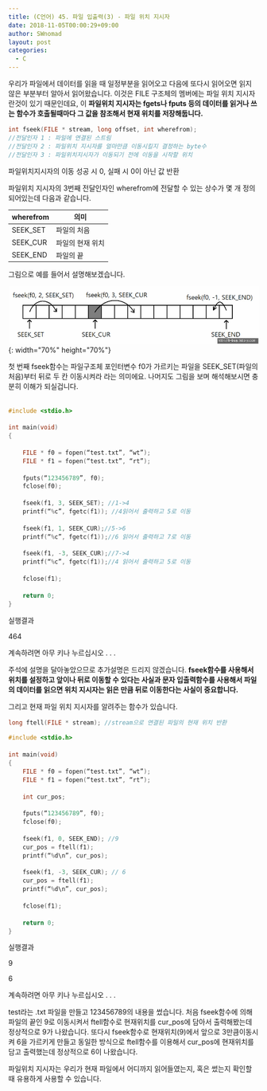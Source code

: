 ```yaml
---
title: (C언어) 45. 파일 입출력(3) - 파일 위치 지시자
date: 2018-11-05T00:00:29+09:00
author: SWnomad
layout: post
categories:
  - C
---
```


우리가 파일에서 데이터를 읽을 때 일정부분을 읽어오고 다음에 또다시 읽어오면 읽지 않은 부분부터 알아서 읽어왔습니다. 이것은 FILE 구조체의 멤버에는 파일 위치 지시자란것이 있기 때문인데요, 이 **파일위치 지시자는 fgets나 fputs 등의 데이터를 읽거나 쓰는 함수가 호출될때마다 그 값을 참조해서 현재 위치를 저장해둡니다.**

~~~ c
int fseek(FILE * stream, long offset, int wherefrom);
//전달인자 1 : 파일에 연결된 스트림
//전달인자 2 : 파일위치 지시자를 얼마만큼 이동시킬지 결정하는 byte수
//전달인자 3 : 파일위치지시자가 이동되기 전에 이동을 시작할 위치
~~~

파일위치지시자의 이동 성공 시 0, 실패 시 0이 아닌 값 반환

파일위치 지시자의 3번째 전달인자인 wherefrom에 전달할 수 있는 상수가 몇 개 정의되어있는데 다음과 같습니다.
        
|wherefrom|의미|
|---------|--|
|SEEK_SET|파일의 처음|
|SEEK_CUR|파일의 현재 위치|
|SEEK_END|파일의 끝|

그림으로 예를 들어서 설명해보겠습니다.

![file-cursor](/images/2018/09/file-cursor.jpg){: width="70%" height="70%"}

첫 번째 fseek함수는 파일구조체 포인터변수 f0가 가르키는 파일을 SEEK_SET(파일의 처음)부터 뒤로 두 칸 이동시켜라 라는 의미에요. 나머지도 그림을 보며 해석해보시면 충분히 이해가 되실겁니다.
 
~~~ c

#include <stdio.h>

int main(void)
{

	FILE * f0 = fopen(“test.txt”, “wt”);
	FILE * f1 = fopen(“test.txt”, “rt”);

	fputs(“123456789”, f0);
	fclose(f0);

	fseek(f1, 3, SEEK_SET); //1->4
	printf(“%c”, fgetc(f1)); //4읽어서 출력하고 5로 이동

	fseek(f1, 1, SEEK_CUR);//5->6
	printf(“%c”, fgetc(f1));//6 읽어서 출력하고 7로 이동

	fseek(f1, -3, SEEK_CUR);//7->4 
	printf(“%c”, fgetc(f1));//4 읽어서 출력하고 5로 이동

	fclose(f1);

	return 0;
}
~~~

실행결과

464

계속하려면 아무 키나 누르십시오 . . . 

주석에 설명을 달아놓았으므로 추가설명은 드리지 않겠습니다. **fseek함수를 사용해서 위치를 설정하고 앞이나 뒤로 이동할 수 있다는 사실과 문자 입출력함수를 사용해서 파일의 데이터를 읽으면 위치 지시자는 읽은 만큼 뒤로 이동한다는 사실이 중요합니다.**

그리고 현재 파일 위치 지시자를 알려주는 함수가 있습니다.

~~~ c
long ftell(FILE * stream); //stream으로 연결된 파일의 현재 위치 반환
~~~

~~~ c
#include <stdio.h>

int main(void)
{
	FILE * f0 = fopen(“test.txt”, “wt”);
	FILE * f1 = fopen(“test.txt”, “rt”);

	int cur_pos;
	
	fputs(“123456789”, f0);
	fclose(f0);

	fseek(f1, 0, SEEK_END); //9
	cur_pos = ftell(f1);
	printf(“%d\n”, cur_pos);

	fseek(f1, -3, SEEK_CUR); // 6
	cur_pos = ftell(f1);
	printf(“%d\n”, cur_pos);

	fclose(f1);

	return 0;
}
~~~

실행결과

9

6

계속하려면 아무 키나 누르십시오 . . . 

test라는 .txt 파일을 만들고 123456789의 내용을 썼습니다. 처음 fseek함수에 의해 파일의 끝인 9로 이동시켜서 ftell함수로 현재위치를 cur_pos에 담아서 출력해봤는데 정상적으로 9가 나왔습니다. 또다시 fseek함수로 현재위치(9)에서 앞으로 3만큼이동시켜 6을 가르키게 만들고 동일한 방식으로 ftell함수를 이용해서 cur_pos에 현재위치를 담고 출력했는데 정상적으로 6이 나왔습니다.

파일위치 지시자는 우리가 현재 파일에서 어디까지 읽어들였는지, 혹은 썼는지 확인할 때 유용하게 사용할 수 있습니다.